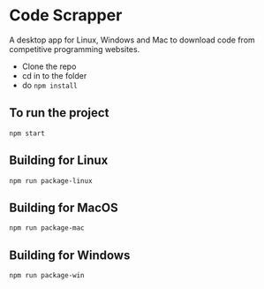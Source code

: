 # Code Scrapper
A desktop app for Linux, Windows and Mac to download code from competitive programming websites.


<ul>
  <li>Clone the repo</li>
  <li>cd in to the folder</li>
  <li>do <code>npm install</code></li>
</ul>

<h2>To run the project</h2>
<code>npm start</code>

<h2>Building for Linux</h2>
<code>npm run package-linux</code>

<h2>Building for MacOS</h2>
<code>npm run package-mac</code>

<h2>Building for Windows</h2>
<code>npm run package-win</code>
